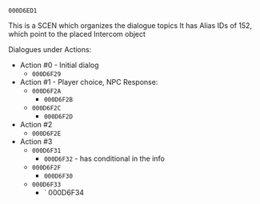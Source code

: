 ` 000D6ED1 `

This is a SCEN which organizes the dialogue topics
It has Alias IDs of 152, which point to the placed Intercom object

Dialogues under Actions:
- Action #0 - Initial dialog
	- ` 000D6F29 `
- Action #1 -  Player choice, NPC Response:
	- ` 000D6F2A `
		- ` 000D6F2B `
	- ` 000D6F2C `
		- ` 000D6F2D `
- Action #2
	- ` 000D6F2E `
- Action #3
	- ` 000D6F31 `
		- ` 000D6F32 ` - has conditional in the info
	- ` 000D6F2F `
		- ` 000D6F30 `
	- ` 000D6F33 `
		- ` 000D6F34